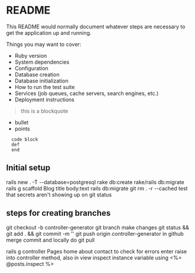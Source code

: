 # README
This README would normally document whatever steps are necessary to get the
application up and running.

Things you may want to cover:

* Ruby version
* System dependencies
* Configuration
* Database creation
* Database initialization
* How to run the test suite
* Services (job queues, cache servers, search engines, etc.)
* Deployment instructions
> this is a blockquote

- bullet
- points

```
  code block
  def
  end
```

## Initial setup
rails new . -T --database=postgresql
rake db:create
rake/rails db:migrate
rails g scaffold Blog title body:text
rails db:migrate
git rm . -r --cached
test that secrets aren't showing up on git status

## steps for creating branches
git checkout -b controller-generator
git branch
make changes
git status && git add . && git commit -m ''
git push origin controller-generator
in github merge commit and locally do git pull

rails g controller Pages home about contact
to check for errors enter raise into controller method,
also in view inspect instance variable using <%= @posts.inspect %>

